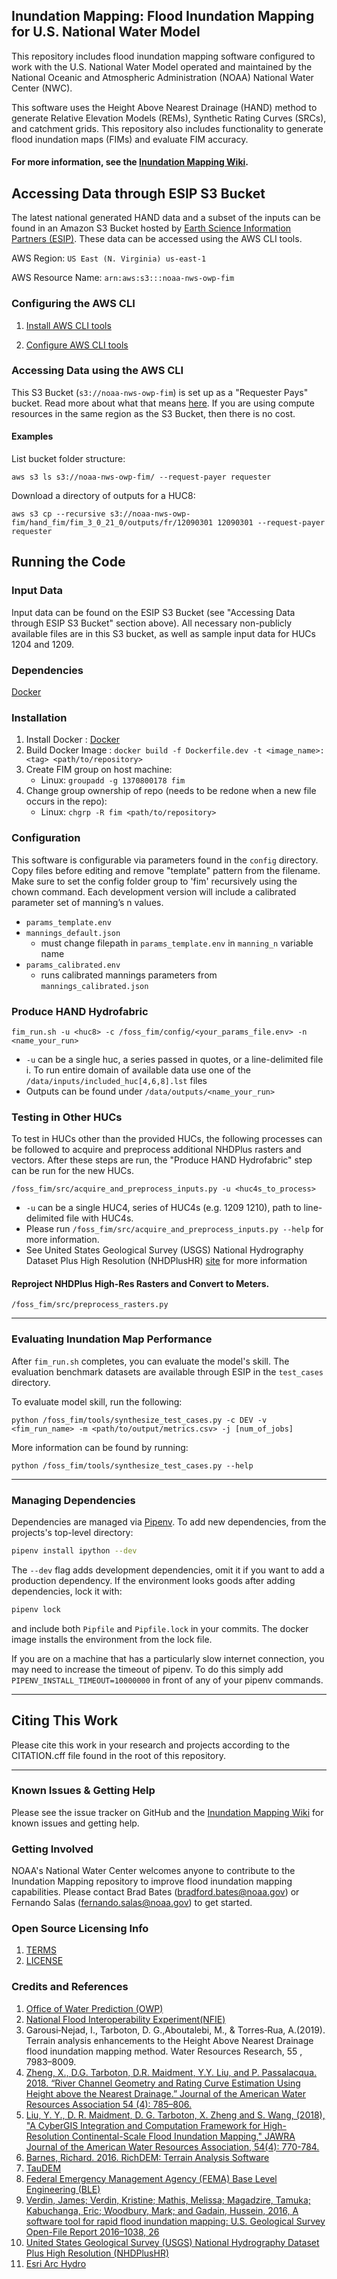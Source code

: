 ## Inundation Mapping: Flood Inundation Mapping for U.S. National Water Model

This repository includes flood inundation mapping software configured to work with the U.S. National Water Model operated and maintained by the National Oceanic and Atmospheric Administration (NOAA) National Water Center (NWC).

This software uses the Height Above Nearest Drainage (HAND) method to generate Relative Elevation Models (REMs), Synthetic Rating Curves (SRCs), and catchment grids. This repository also includes functionality to generate flood inundation maps (FIMs) and evaluate FIM accuracy.

#### For more information, see the [Inundation Mapping Wiki](https://github.com/NOAA-OWP/inundation-mapping/wiki).

## Accessing Data through ESIP S3 Bucket
The latest national generated HAND data and a subset of the inputs can be found in an Amazon S3 Bucket hosted by [Earth Science Information Partners (ESIP)](https://www.esipfed.org/). These data can be accessed using the AWS CLI tools.

AWS Region: `US East (N. Virginia) us-east-1`

AWS Resource Name: `arn:aws:s3:::noaa-nws-owp-fim`

### Configuring the AWS CLI

1. [Install AWS CLI tools](https://docs.aws.amazon.com/cli/latest/userguide/install-cliv2.html)

2. [Configure AWS CLI tools](https://docs.aws.amazon.com/cli/latest/userguide/cli-configure-quickstart.html)

### Accessing Data using the AWS CLI

This S3 Bucket (`s3://noaa-nws-owp-fim`) is set up as a "Requester Pays" bucket. Read more about what that means [here](https://docs.aws.amazon.com/AmazonS3/latest/userguide/RequesterPaysBuckets.html). If you are using compute resources in the same region as the S3 Bucket, then there is no cost.

#### Examples

List bucket folder structure:
```
aws s3 ls s3://noaa-nws-owp-fim/ --request-payer requester
```

Download a directory of outputs for a HUC8:
```
aws s3 cp --recursive s3://noaa-nws-owp-fim/hand_fim/fim_3_0_21_0/outputs/fr/12090301 12090301 --request-payer requester
```

## Running the Code
### Input Data
Input data can be found on the ESIP S3 Bucket (see "Accessing Data through ESIP S3 Bucket" section above). All necessary non-publicly available files are in this S3 bucket, as well as sample input data for HUCs 1204 and 1209.

### Dependencies
[Docker](https://docs.docker.com/get-docker/)

### Installation
1. Install Docker : [Docker](https://docs.docker.com/get-docker/)
2. Build Docker Image : `docker build -f Dockerfile.dev -t <image_name>:<tag> <path/to/repository>`
3. Create FIM group on host machine:
    - Linux: `groupadd -g 1370800178 fim`
4. Change group ownership of repo (needs to be redone when a new file occurs in the repo):
    - Linux: `chgrp -R fim <path/to/repository>`

### Configuration
This software is configurable via parameters found in the `config` directory. Copy files before editing and remove "template" pattern from the filename.
Make sure to set the config folder group to 'fim' recursively using the chown command. Each development version will include a calibrated parameter set of manning’s n values.
- `params_template.env`
- `mannings_default.json`
    - must change filepath in `params_template.env` in `manning_n` variable name
- `params_calibrated.env`
    - runs calibrated mannings parameters from `mannings_calibrated.json`

### Produce HAND Hydrofabric
```
fim_run.sh -u <huc8> -c /foss_fim/config/<your_params_file.env> -n <name_your_run>
```
- `-u` can be a single huc, a series passed in quotes, or a line-delimited file
    i. To run entire domain of available data use one of the ```/data/inputs/included_huc[4,6,8].lst``` files
- Outputs can be found under ```/data/outputs/<name_your_run>```

### Testing in Other HUCs
To test in HUCs other than the provided HUCs, the following processes can be followed to acquire and preprocess additional NHDPlus rasters and vectors. After these steps are run, the "Produce HAND Hydrofabric" step can be run for the new HUCs.

```
/foss_fim/src/acquire_and_preprocess_inputs.py -u <huc4s_to_process>
```
- `-u` can be a single HUC4, series of HUC4s (e.g. 1209 1210), path to line-delimited file with HUC4s.
- Please run `/foss_fim/src/acquire_and_preprocess_inputs.py --help` for more information.
- See United States Geological Survey (USGS) National Hydrography Dataset Plus High Resolution (NHDPlusHR) [site](https://www.usgs.gov/core-science-systems/ngp/national-hydrography/nhdplus-high-resolution) for more information

#### Reproject NHDPlus High-Res Rasters and Convert to Meters.
```
/foss_fim/src/preprocess_rasters.py
```

----
### Evaluating Inundation Map Performance
After `fim_run.sh` completes, you can evaluate the model's skill. The evaluation benchmark datasets are available through ESIP in the `test_cases` directory.

To evaluate model skill, run the following:
```
python /foss_fim/tools/synthesize_test_cases.py -c DEV -v <fim_run_name> -m <path/to/output/metrics.csv> -j [num_of_jobs]
```

More information can be found by running:
```
python /foss_fim/tools/synthesize_test_cases.py --help
```

----
### Managing Dependencies

Dependencies are managed via [Pipenv](https://pipenv.pypa.io/en/latest/). To add new dependencies, from the projects's top-level directory:

```bash
pipenv install ipython --dev
```

The `--dev` flag adds development dependencies, omit it if you want to add a production dependency. If the environment looks goods after adding dependencies, lock it with:

```bash
pipenv lock
```

and include both `Pipfile` and `Pipfile.lock` in your commits. The docker image installs the environment from the lock file.

If you are on a machine that has a particularly slow internet connection, you may need to increase the timeout of pipenv. To do this simply add `PIPENV_INSTALL_TIMEOUT=10000000` in front of any of your pipenv commands.


----
## Citing This Work

Please cite this work in your research and projects according to the CITATION.cff file found in the root of this repository.

----
### Known Issues & Getting Help

Please see the issue tracker on GitHub and the [Inundation Mapping Wiki](https://github.com/NOAA-OWP/inundation-mapping/wiki) for known issues and getting help.

### Getting Involved

NOAA's National Water Center welcomes anyone to contribute to the Inundation Mapping repository to improve flood inundation mapping capabilities. Please contact Brad Bates (bradford.bates@noaa.gov) or Fernando Salas (fernando.salas@noaa.gov) to get started.

### Open Source Licensing Info
1. [TERMS](docs/TERMS.md)
2. [LICENSE](LICENSE)

### Credits and References
1. [Office of Water Prediction (OWP)](https://water.noaa.gov/)
2. [National Flood Interoperability Experiment(NFIE)](https://web.corral.tacc.utexas.edu/nfiedata/)
3. Garousi‐Nejad, I., Tarboton, D. G.,Aboutalebi, M., & Torres‐Rua, A.(2019). Terrain analysis enhancements to the Height Above Nearest Drainage flood inundation mapping method. Water Resources Research, 55 , 7983–8009.
4. [Zheng, X., D.G. Tarboton, D.R. Maidment, Y.Y. Liu, and P. Passalacqua. 2018. “River Channel Geometry and Rating Curve Estimation Using Height above the Nearest Drainage.” Journal of the American Water Resources Association 54 (4): 785–806.](https://doi.org/10.1111/1752-1688.12661)
5. [Liu, Y. Y., D. R. Maidment, D. G. Tarboton, X. Zheng and S. Wang, (2018), "A CyberGIS Integration and Computation Framework for High-Resolution Continental-Scale Flood Inundation Mapping," JAWRA Journal of the American Water Resources Association, 54(4): 770-784.](https://doi.org/10.1111/1752-1688.12660)
6. [Barnes, Richard. 2016. RichDEM: Terrain Analysis Software](http://github.com/r-barnes/richdem)
7. [TauDEM](https://github.com/dtarb/TauDEM)
8. [Federal Emergency Management Agency (FEMA) Base Level Engineering (BLE)](https://webapps.usgs.gov/infrm/estBFE/)
9. [Verdin, James; Verdin, Kristine; Mathis, Melissa; Magadzire, Tamuka; Kabuchanga, Eric; Woodbury, Mark; and Gadain, Hussein, 2016, A software tool for rapid flood inundation mapping: U.S. Geological Survey Open-File Report 2016–1038, 26](http://dx.doi.org/10.3133/ofr20161038)
10. [United States Geological Survey (USGS) National Hydrography Dataset Plus High Resolution (NHDPlusHR)](https://www.usgs.gov/core-science-systems/ngp/national-hydrography/nhdplus-high-resolution)
11. [Esri Arc Hydro](https://www.esri.com/library/fliers/pdfs/archydro.pdf)
